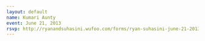 ```yaml
---
layout: default
name: Kumari Aunty
event: June 21, 2013
rsvp: http://ryanandsuhasini.wufoo.com/forms/ryan-suhasini-june-21-2013/
---
```

